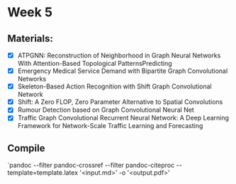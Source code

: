 # Week 5

## Materials:

 - [x] ATPGNN: Reconstruction of Neighborhood in Graph Neural Networks With Attention-Based Topological PatternsPredicting
 - [x] Emergency Medical Service Demand with Bipartite Graph Convolutional Networks
 - [x] Skeleton-Based Action Recognition with Shift Graph Convolutional Network
 - [x] Shift: A Zero FLOP, Zero Parameter Alternative to Spatial Convolutions
 - [x] Rumour Detection based on Graph Convolutional Neural Net
 - [x] Traffic Graph Convolutional Recurrent Neural Network: A Deep Learning Framework for Network-Scale Traffic Learning and Forecasting

## Compile 
`pandoc --filter pandoc-crossref --filter pandoc-citeproc --template=template.latex '<input.md>' -o '<output.pdf>'
